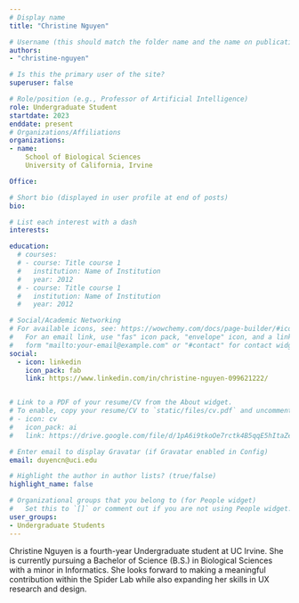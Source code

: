 ```yaml
---
# Display name
title: "Christine Nguyen"

# Username (this should match the folder name and the name on publications)
authors:
- "christine-nguyen"

# Is this the primary user of the site?
superuser: false

# Role/position (e.g., Professor of Artificial Intelligence)
role: Undergraduate Student
startdate: 2023
enddate: present
# Organizations/Affiliations
organizations:
- name: 
    School of Biological Sciences
    University of California, Irvine

Office:

# Short bio (displayed in user profile at end of posts)
bio: 

# List each interest with a dash
interests:

education:
  # courses:
  # - course: Title course 1
  #   institution: Name of Institution
  #   year: 2012
  # - course: Title course 1
  #   institution: Name of Institution
  #   year: 2012

# Social/Academic Networking
# For available icons, see: https://wowchemy.com/docs/page-builder/#icons
#   For an email link, use "fas" icon pack, "envelope" icon, and a link in the
#   form "mailto:your-email@example.com" or "#contact" for contact widget.
social:
  - icon: linkedin
    icon_pack: fab
    link: https://www.linkedin.com/in/christine-nguyen-099621222/


# Link to a PDF of your resume/CV from the About widget.
# To enable, copy your resume/CV to `static/files/cv.pdf` and uncomment the lines below.
# - icon: cv
#   icon_pack: ai
#   link: https://drive.google.com/file/d/1pA6i9tkoOe7rctk4B5qqE5hItaZeZyBC/view?usp=drive_link

# Enter email to display Gravatar (if Gravatar enabled in Config)
email: duyencn@uci.edu

# Highlight the author in author lists? (true/false)
highlight_name: false

# Organizational groups that you belong to (for People widget)
#   Set this to `[]` or comment out if you are not using People widget.
user_groups:
- Undergraduate Students
---
```

Christine Nguyen is a fourth-year Undergraduate student at UC Irvine. She is currently pursuing a Bachelor of Science (B.S.) in Biological Sciences with a minor in Informatics. She looks forward to making a meaningful contribution within the Spider Lab while also expanding her skills in UX research and design.